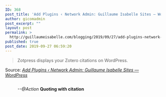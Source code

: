 ```yaml
---
ID: 368
post_title: 'Add Plugins ‹ Network Admin: Guillaume Isabelle Sites — WordPress'
author: gicomadmin
post_excerpt: ""
layout: post
permalink: >
  http://guillaumeisabelle.com/blogging/2019/09/27/add-plugins-network-admin-guillaume-isabelle-sites-wordpress/
published: true
post_date: 2019-09-27 06:59:20
---
```

> Zotpress displays your Zotero citations on WordPress.

Source: *[Add Plugins ‹ Network Admin: Guillaume Isabelle Sites — WordPress][1]*

<!-- wp:image {"id":375} --><figure class="wp-block-image">

<img src="http://guillaumeisabelle.com/blogging/wp-content/uploads/sites/10/2019/09/image-3-1024x598.png" alt="" class="wp-image-375" /><figcaption>*--@Action* **Quoting with citation**</figcaption></figure> <!-- /wp:image -->

<!-- wp:image {"id":370} --><figure class="wp-block-image">

<img src="http://guillaumeisabelle.com/blogging/wp-content/uploads/sites/10/2019/09/image-1.png" alt="" class="wp-image-370" /></figure> <!-- /wp:image -->

<!-- wp:image {"id":372} --><figure class="wp-block-image">

<img src="http://guillaumeisabelle.com/blogging/wp-content/uploads/sites/10/2019/09/image-2-520x1024.png" alt="" class="wp-image-372" /></figure> <!-- /wp:image -->

 [1]: http://guillaumeisabelle.com/wp-admin/network/plugin-install.php